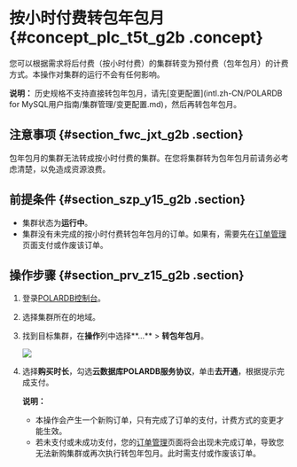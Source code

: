 # 按小时付费转包年包月 {#concept_plc_t5t_g2b .concept}

您可以根据需求将后付费（按小时付费）的集群转变为预付费（包年包月）的计费方式。本操作对集群的运行不会有任何影响。

**说明：** 历史规格不支持直接转包年包月，请先[变更配置](intl.zh-CN/POLARDB for MySQL用户指南/集群管理/变更配置.md)，然后再转包年包月。

## 注意事项 {#section_fwc_jxt_g2b .section}

包年包月的集群无法转成按小时付费的集群。在您将集群转为包年包月前请务必考虑清楚，以免造成资源浪费。

## 前提条件 {#section_szp_y15_g2b .section}

-   集群状态为**运行中**。
-   集群没有未完成的按小时付费转包年包月的订单。如果有，需要先在[订单管理](https://expense.console.aliyun.com/#/order/list/)页面支付或作废该订单。

## 操作步骤 {#section_prv_z15_g2b .section}

1.  登录[POLARDB控制台](https://polardb.console.aliyun.com)。
2.  选择集群所在的地域。
3.  找到目标集群，在**操作**列中选择**...** \> **转包年包月**。

    ![](http://static-aliyun-doc.oss-cn-hangzhou.aliyuncs.com/assets/img/15138/15662886546580_zh-CN.png)

4.  选择**购买时长**，勾选**云数据库POLARDB服务协议**，单击**去开通**，根据提示完成支付。

    **说明：** 

    -   本操作会产生一个新购订单，只有完成了订单的支付，计费方式的变更才能生效。
    -   若未支付或未成功支付，您的[订单管理](https://expense.console.aliyun.com/#/order/list/)页面将会出现未完成订单，导致您无法新购集群或再次执行转包年包月。此时需支付或作废该订单。

